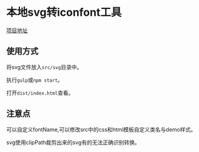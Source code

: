 # 本地svg转iconfont工具
[项目地址](https://github.com/qingmingsang/QM.js/tree/master/svg-2-icon)

## 使用方式
将svg文件放入`src/svg`目录中。

执行`gulp`或`npm start`。

打开`dist/index.html`查看。

## 注意点
可以自定义fontName,可以修改src中的css和html模板自定义类名与demo样式。

svg使用clipPath裁剪出来的svg有的无法正确识别转换。
